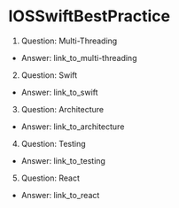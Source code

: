 # IOSSwiftBestPractice

1) Question: Multi-Threading
- Answer: link_to_multi-threading

2) Question: Swift
- Answer: link_to_swift

3) Question: Architecture
- Answer: link_to_architecture

4) Question: Testing
- Answer: link_to_testing

5) Question: React
- Answer: link_to_react

